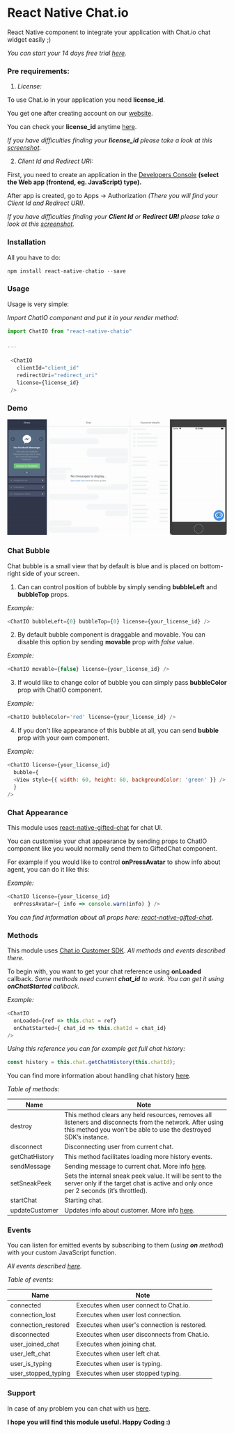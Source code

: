 ﻿# React Native Chat.io

React Native component to integrate your application with Chat.io chat widget easily ;)

*You can start your 14 days free trial [here](https://www.chat.io/).*

### Pre requirements:
1. *License:*

To use Chat.io in your application you need **license_id**. 

You get one after creating account on our [website](https://www.chat.io/).

You can check your **license_id** anytime [here](https://app.chat.io/settings/channel-website).

*If you have difficulties finding your **license_id** please take a look at this [screenshot](https://github.com/livechat/react-native-chatio/blob/master/chatio_license.png).*

2. *Client Id and Redirect URI:*

First, you need to create an application in the [Developers Console](https://accounts.chat.io) **(select the Web app (frontend, eg. JavaScript) type).** 

After app is created, go to Apps -> Authorization *(There you will find your Client Id and Redirect URI)*.

*If you have difficulties finding your **Client Id** or **Redirect URI**  please take a look at this [screenshot](https://github.com/livechat/react-native-chatio/blob/master/developer_console.png).*


### Installation
All you have to do:
```javascript
npm install react-native-chatio --save
```

### Usage

Usage is very simple:

*Import ChatIO component and put it in your render method:*
```javascript
import ChatIO from "react-native-chatio"

...

 <ChatIO
   clientId="client_id"
   redirectUri="redirect_uri"
   license={license_id}
 />
```

### Demo

![Alt Text](https://raw.githubusercontent.com/venits/react-native-router-flux/master/chatio_demo.gif)

### Chat Bubble

Chat bubble is a small view that by default is blue and is placed on bottom-right side of your screen.

1. Can can control position of bubble by simply sending **bubbleLeft** and **bubbleTop** props.

*Example:*
```javascript
<ChatIO bubbleLeft={0} bubbleTop={0} license={your_license_id} />
```

2. By default bubble component is draggable and movable. You can disable this option by sending **movable** prop with *false* value.

*Example:*
```javascript
<ChatIO movable={false} license={your_license_id} />
```

3. If would like to change color of bubble you can simply pass **bubbleColor** prop with ChatIO component.

*Example:*
```javascript
<ChatIO bubbleColor='red' license={your_license_id} />
```

4. If you don't like appearance of this bubble at all, you can send **bubble** prop with your own component.

*Example:*
```javascript
<ChatIO license={your_license_id}
  bubble={
  <View style={{ width: 60, height: 60, backgroundColor: 'green' }} />
  }
/>
```

### Chat Appearance

This module uses [react-native-gifted-chat](https://github.com/FaridSafi/react-native-gifted-chat) for chat UI.

You can customise your chat appearance by sending props to ChatIO component like you would normally send them to GiftedChat component.

For example if you would like to control **onPressAvatar** to show info about agent, you can do it like this:

*Example:*
```javascript
<ChatIO license={your_license_id}
  onPressAvatar={ info => console.warn(info) } />
```

*You can find information about all props here: [react-native-gifted-chat](https://github.com/FaridSafi/react-native-gifted-chat).*


### Methods

This module uses [Chat.io Customer SDK](https://www.chat.io/docs/customer-sdk).
*All methods and events described there.*

To begin with, you want to get your chat reference using **onLoaded** callback.
*Some methods need current **chat_id** to work. You can get it using **onChatStarted** callback.*

*Example:*
```javascript
<ChatIO 
  onLoaded={ref => this.chat = ref}
  onChatStarted={ chat_id => this.chatId = chat_id}
/>
```

*Using this reference you can for example get full chat history:*

```javascript
const history = this.chat.getChatHistory(this.chatId);
```

You can find more information about handling chat history [here](https://www.chat.io/docs/customer-sdk#getchathistory).

*Table of methods:*

|Name|Note|
|---|---|
| destroy | This method clears any held resources, removes all listeners and disconnects from the network. After using this method you won’t be able to use the destroyed SDK’s instance. |
| disconnect | Disconnecting user from current chat. |
| getChatHistory | This method facilitates loading more history events. |
| sendMessage | Sending message to current chat. More info [here](https://www.chat.io/docs/customer-sdk#sendmessage). |
| setSneakPeek | Sets the internal sneak peek value. It will be sent to the server only if the target chat is active and only once per 2 seconds (it’s throttled). |
| startChat | Starting chat.|
| updateCustomer | Updates info about customer. More info [here](https://www.chat.io/docs/customer-sdk#updatecustomer).|


### Events
You can listen for emitted events by subscribing to them (*using **on** method*) with your custom JavaScript function. 

*All events described [here](https://www.chat.io/docs/customer-sdk#events).*

*Table of events:*

|Name|Note|
|---|---|
|connected | Executes when user connect to Chat.io. |
|connection_lost | Executes when user lost connection. |
|connection_restored | Executes when user's connection is restored. |
|disconnected | Executes when user disconnects from Chat.io. |
|user_joined_chat | Executes when joining chat. |
|user_left_chat | Executes when user left chat. |
|user_is_typing | Executes when user is typing. |
|user_stopped_typing | Executes when user stopped typing.  |

### Support
In case of any problem you can chat with us [here](https://www.chat.io/live-chat-guide/).

**I hope you will find this module useful. Happy Coding :)**

